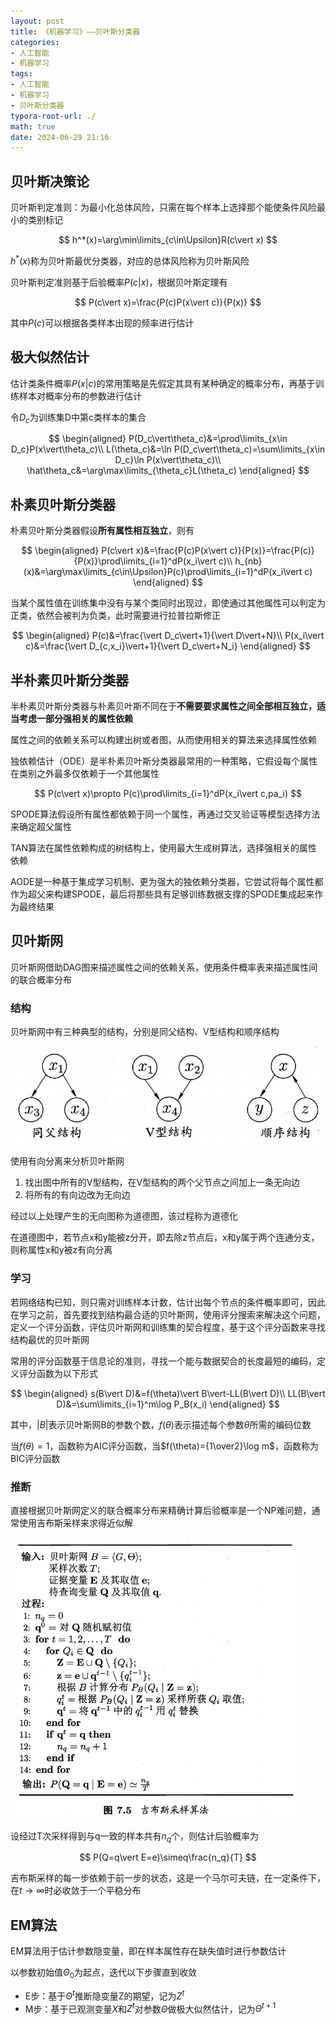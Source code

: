 ```yaml
---
layout: post
title: 《机器学习》——贝叶斯分类器
categories:
- 人工智能
- 机器学习
tags:
- 人工智能
- 机器学习
- 贝叶斯分类器
typora-root-url: ./
math: true
date: 2024-06-29 21:16
---
```


## 贝叶斯决策论

贝叶斯判定准则：为最小化总体风险，只需在每个样本上选择那个能使条件风险最小的类别标记

$$
h^*(x)=\arg\min\limits_{c\in\Upsilon}R(c\vert x)
$$

$h^*(x)$称为贝叶斯最优分类器，对应的总体风险称为贝叶斯风险

贝叶斯判定准则基于后验概率$P(c\vert x)$，根据贝叶斯定理有

$$
P(c\vert x)=\frac{P(c)P(x\vert c)}{P(x)}
$$

其中$P(c)$可以根据各类样本出现的频率进行估计

## 极大似然估计

估计类条件概率$P(x\vert c)$的常用策略是先假定其具有某种确定的概率分布，再基于训练样本对概率分布的参数进行估计

令$D_c$为训练集D中第c类样本的集合

$$
\begin{aligned}
P(D_c\vert\theta_c)&=\prod\limits_{x\in D_c}P(x\vert\theta_c)\\
L(\theta_c)&=\ln P(D_c\vert\theta_c)=\sum\limits_{x\in D_c}\ln P(x\vert\theta_c)\\
\hat\theta_c&=\arg\max\limits_{\theta_c}L(\theta_c)
\end{aligned}
$$

## 朴素贝叶斯分类器

朴素贝叶斯分类器假设**所有属性相互独立**，则有

$$
\begin{aligned}
P(c\vert x)&=\frac{P(c)P(x\vert c)}{P(x)}=\frac{P(c)}{P(x)}\prod\limits_{i=1}^dP(x_i\vert c)\\
h_{nb}(x)&=\arg\max\limits_{c\in\Upsilon}P(c)\prod\limits_{i=1}^dP(x_i\vert c)
\end{aligned}
$$

当某个属性值在训练集中没有与某个类同时出现过，即使通过其他属性可以判定为正类，依然会被判为负类，此时需要进行拉普拉斯修正

$$
\begin{aligned}
P(c)&=\frac{\vert D_c\vert+1}{\vert D\vert+N}\\
P(x_i\vert c)&=\frac{\vert D_{c,x_i}\vert+1}{\vert D_c\vert+N_i}
\end{aligned}
$$

## 半朴素贝叶斯分类器

半朴素贝叶斯分类器与朴素贝叶斯不同在于**不需要要求属性之间全部相互独立，适当考虑一部分强相关的属性依赖**

属性之间的依赖关系可以构建出树或者图，从而使用相关的算法来选择属性依赖

独依赖估计（ODE）是半朴素贝叶斯分类器最常用的一种策略，它假设每个属性在类别之外最多仅依赖于一个其他属性

$$
P(c\vert x)\propto P(c)\prod\limits_{i=1}^dP(x_i\vert c,pa_i)
$$

SPODE算法假设所有属性都依赖于同一个属性，再通过交叉验证等模型选择方法来确定超父属性

TAN算法在属性依赖构成的树结构上，使用最大生成树算法，选择强相关的属性依赖

AODE是一种基于集成学习机制、更为强大的独依赖分类器，它尝试将每个属性都作为超父来构建SPODE，最后将那些具有足够训练数据支撑的SPODE集成起来作为最终结果

## 贝叶斯网

贝叶斯网借助DAG图来描述属性之间的依赖关系，使用条件概率表来描述属性间的联合概率分布

### 结构

贝叶斯网中有三种典型的结构，分别是同父结构、V型结构和顺序结构

<img src="./assets/image-20240629200847903.png" alt="image-20240629200847903" style="zoom:67%;" />

使用有向分离来分析贝叶斯网

1.   找出图中所有的V型结构，在V型结构的两个父节点之间加上一条无向边
2.   将所有的有向边改为无向边

经过以上处理产生的无向图称为道德图，该过程称为道德化

在道德图中，若节点x和y能被z分开，即去除z节点后，x和y属于两个连通分支，则称属性x和y被z有向分离

### 学习

若网络结构已知，则只需对训练样本计数，估计出每个节点的条件概率即可，因此在学习之前，首先要找到结构最合适的贝叶斯网，使用评分搜索来解决这个问题，定义一个评分函数，评估贝叶斯网和训练集的契合程度，基于这个评分函数来寻找结构最优的贝叶斯网

常用的评分函数基于信息论的准则，寻找一个能与数据契合的长度最短的编码，定义评分函数为以下形式

$$
\begin{aligned}
s(B\vert D)&=f(\theta)\vert B\vert-LL(B\vert D)\\
LL(B\vert D)&=\sum\limits_{i=1}^m\log P_B(x_i)
\end{aligned}
$$

其中，$\vert B\vert$表示贝叶斯网B的参数个数，$f(\theta)$表示描述每个参数$\theta$所需的编码位数

当$f(\theta)=1$，函数称为AIC评分函数，当$f(\theta)={1\over2}\log m$，函数称为BIC评分函数

### 推断

直接根据贝叶斯网定义的联合概率分布来精确计算后验概率是一个NP难问题，通常使用吉布斯采样来求得近似解

<img src="./assets/image-20240629205621558.png" alt="image-20240629205621558" style="zoom: 50%;" />

设经过T次采样得到与q一致的样本共有$n_q$个，则估计后验概率为

$$
P(Q=q\vert E=e)\simeq\frac{n_q}{T}
$$

吉布斯采样的每一步依赖于前一步的状态，这是一个马尔可夫链，在一定条件下，在$t\rightarrow\infty$时必收敛于一个平稳分布

## EM算法

EM算法用于估计参数隐变量，即在样本属性存在缺失值时进行参数估计

以参数初始值$\Theta_0$为起点，迭代以下步骤直到收敛

-   E步：基于$\Theta^t$推断隐变量Z的期望，记为$Z^t$
-   M步：基于已观测变量$X$和$Z^t$对参数$\Theta$做极大似然估计，记为$\Theta^{t+1}$

